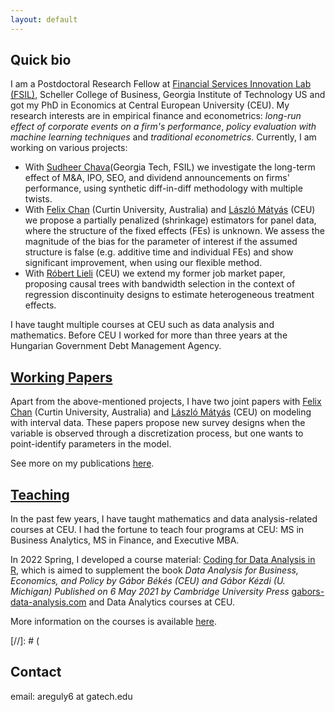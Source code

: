 ```yaml
---
layout: default
---
```


## Quick bio
  I am a Postdoctoral Research Fellow at [Financial Services Innovation Lab (FSIL)](https://fintech.gatech.edu/#/), Scheller College of Business, Georgia Institute of Technology US and got my PhD in Economics at Central European University (CEU).
  My research interests are in empirical finance and econometrics: *long-run effect of corporate events on a firm's performance*, *policy evaluation with machine learning techniques* and *traditional econometrics*. Currently, I am working on various projects: 
  
  - With [Sudheer Chava](https://fintech.gatech.edu/#/people)(Georgia Tech, FSIL) we investigate the long-term effect of M&A, IPO, SEO, and dividend announcements on firms' performance, using synthetic diff-in-diff methodology with multiple twists. 
  - With [Felix Chan](https://staffportal.curtin.edu.au/staff/profile/view/felix-chan-885a727c/) (Curtin University, Australia) and [László Mátyás](http://www.personal.ceu.hu/staff/matyas/) (CEU) we propose a partially penalized (shrinkage) estimators for panel data, where the structure of the fixed effects (FEs) is unknown. We assess the magnitude of the bias for the parameter of interest if the assumed structure is false (e.g. additive time and individual FEs) and show significant improvement, when using our flexible method.
  - With [Róbert Lieli](https://sites.google.com/site/robertplieli/) (CEU) we extend my former job market paper, proposing causal trees with bandwidth selection in the context of regression discontinuity designs to estimate heterogeneous treatment effects. 
   
  I have taught multiple courses at CEU such as data analysis and mathematics. Before CEU I worked for more than three years at the Hungarian Government Debt Management Agency. 
  

## [Working Papers](./papers.md)

Apart from the above-mentioned projects, I have two joint papers with [Felix Chan](https://staffportal.curtin.edu.au/staff/profile/view/felix-chan-885a727c/) (Curtin University, Australia) and [László Mátyás](http://www.personal.ceu.hu/staff/matyas/) (CEU) on modeling with interval data. These papers propose new survey designs when the variable is observed through a discretization process, but one wants to point-identify parameters in the model.

See more on my publications [here](.papers.md).


## [Teaching](./teaching.md)

In the past few years, I have taught mathematics and data analysis-related courses at CEU. I had the fortune to teach four programs at CEU: MS in Business Analytics, MS in Finance, and Executive MBA.

In 2022 Spring, I developed a course material: [Coding for Data Analysis in R](https://github.com/gabors-data-analysis/da-coding-rstats), which is aimed to supplement the book *Data Analysis for Business, Economics, and Policy by Gábor Békés (CEU) and Gábor Kézdi (U. Michigan) Published on 6 May 2021 by Cambridge University Press* [gabors-data-analysis.com](https://gabors-data-analysis.com/) and Data Analytics courses at CEU.


More information on the courses is available [here](./teaching.md).


[//]: # (
## Contact

email: areguly6 at gatech.edu
